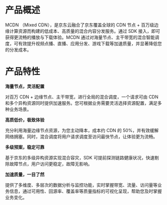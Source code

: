 # 产品概述

MCDN （Mixed CDN），是京东云融合了京东覆盖全球的 CDN 节点 + 百万级边缘计算资源而构建的低成本、高质量的混合内容分发服务。通过 SDK 接入，即可获得更流畅的播放与下载体验。MCDN 通过对海量节点、主干带宽的混合智能调度，可有效提升视频点播、直播、应用分发、游戏下载等加速质量，并显著降低您的分发成本。

# **产品特性**

**海量节点，灵活配置**

对百万 CDN + 边缘节点、主干带宽，进行全局的混合调度，一个请求可由 CDN 和多个异构资源同时提供加速服务。您可根据业务需要灵活选择资源配置，满足多种业务场景。

**高质低价，极致体验**

充分利用海量边缘节点资源，为您主动降本，成本约 CDN 的 50%，并有效缓解网络拥塞。同时，混合调度将用户请求调度至访问最快节点，让体验更为流畅。

**多级预案，稳定可靠**

基于京东的多级异构资源实现混合容灾，SDK 可提前探测链路健康状况，快速剔除故障节点，用户访问更稳定，故障无影响。

**加速质量，一目了然**

提供了多维度、多层次的数据分析与监控功能，实时掌握带宽、流量、访问量等业务信息，通过可用性、回源率、覆盖率等质量指标的可视化呈现，帮助您及时掌握业务变化。
